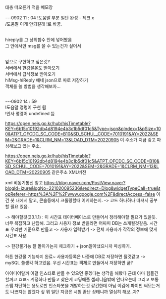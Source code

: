 대충 떠오른거 적을 메모장

---0902 11 : 04
!도움말 부분 일단 완성 - 체크 x
<br>/도움말 이게 안되길래 !로 바꿈.

<br>hireply를 그 상위함수 안에 넣어봤음
<br>그 안에서만 msg를 쓸 수 있는건가 싶어서

<br>앞으로 구현하고 싶은것?
<br>서버에서 한강물온도 받아오기
<br>서버에서 급식정보 받아오기
<br>hiMsg-hiReply 얘네 json으로 따로 저장하기
<br>객체를 쓸 방법을 생각해보자...

<br>---0902 14 : 59
<br>!도움말 명령어 구현 됨
<br>!인사 명령어 undefined 뜸



https://open.neis.go.kr/hub/hisTimetable?KEY=6b15c10192db4d8194e4b3c1b5df01c5&Type=json&pIndex=1&pSize=100&ATPT_OFCDC_SC_CODE=B10&SD_SCHUL_CODE=7010191&AY=2022&SEM=2&GRADE=1&CLRM_NM=13&LOAD_DTM=20220905
이 주소가 지금 갖고 파싱해보고 있는 주소.

https://open.neis.go.kr/hub/hisTimetable?KEY=6b15c10192db4d8194e4b3c1b5df01c5&ATPT_OFCDC_SC_CODE=B10&SD_SCHUL_CODE=7010191&AY=2022&SEM=2&GRADE=1&CLRM_NM=13&LOAD_DTM=20220905
같은주소 XML버전

xml 비동기통신 참고
https://blog.naver.com/PostView.naver?blogId=izure&logNo=221020095236&redirect=Dlog&widgetTypeCall=true&topReferer=https%3A%2F%2Fwww.google.com%2F&directAccess=false
이건 봇 내에서 말고, 콘솔등에서 크롤링할때 어케하는지. -> 코드 하나하나 따져서 공부할 필요 있음.

-> 해야할것(23.1.1) : 이 시간표 데이터베이스로 만들어서 정리해야할 필요가 있을듯. 너무 복잡하고 난잡해.
그리고 사용자 정보 받을라면 어짜피 DB는 쓰게될것같음.
시간표 우리반 기준으로 만들고 -> 사용자 입력받기 -> 전체 사용자가 각각의 정보에 맞게 시간표 사용.

-> 한강물기능 잘 돌아가는지 체크하기 + json알아냈으니까 파싱하기.

하튼 한강물 기능까지 완료~
사용자등록은 나중에 DB로 저장하면 될것같고 -> mySQL 쓸생각 하고있음.
우선 시간표는 객체로 만들어서 저장하면 굳?

아이디어랄까
이걸 인스타로 만들 수 있으면 좋겠다는 생각을 해봤다
근데 아마 힘들긴 할꺼고
ㅁㄹ~
계정하나 만들고
찾은게 코딩애플 셀레니움밖에 안나오는데
그리고 보통 스팸 차단하는 용도로만 인스타봇을 개발하는것 같긴한데
아님 이김에 파이썬 써모는거도 나쁘지는 않겠다 싶
뭐 일단 지금은 시험 끝난 상태니까 열심히 해보..자?
